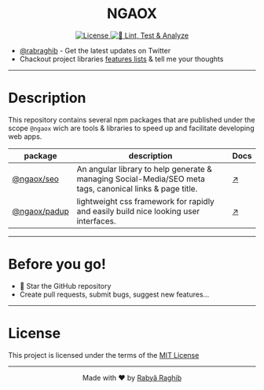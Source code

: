 <h1 align="center">NGAOX</h1>

<p align="center">
    <a href="#license">
        <img src="https://img.shields.io/github/license/chaospad/ngaox?style=flat" alt="License"/>
    </a>
    <a href="https://github.com/rabraghib/ngaox/actions/workflows/ci.yml">
        <img src="https://github.com/rabraghib/ngaox/actions/workflows/ci.yml/badge.svg" alt="🧪 Lint, Test & Analyze"/>
    </a>
    <!-- <br><img alt="@ngaox/seo@npm" src="https://img.shields.io/npm/v/@ngaox/seo?label=@ngaox/seo&logo=npm&logoColor=red&style=flat-square">
    <img alt="@ngaox/padup@npm" src="https://img.shields.io/npm/v/@ngaox/padup?label=@ngaox/padup&logo=npm&logoColor=red&style=flat-square"> -->
</p>

- [@rabraghib](https://twitter.com/rabraghib) - Get the latest updates on Twitter
- Chackout project libraries [features lists](https://github.com/rabraghib/ngaox/issues/1) & tell me your thoughts

---

# Description

This repository contains several npm packages that are published under the scope `@ngaox` wich are tools & libraries to speed up and facilitate developing web apps.

| package                               | description                                                                                              | Docs                     |
| ------------------------------------- | -------------------------------------------------------------------------------------------------------- | ------------------------ |
| [@ngaox/seo](projects/seo#readme)     | An angular library to help generate & managing Social-Media/SEO meta tags, canonical links & page title. | [↗](projects/seo#readme) |
| [@ngaox/padup](projects/padup#readme) | lightweight css framework for rapidly and easily build nice looking user interfaces.                     | [↗](projects/seo#readme) |

---

# Before you go!

- 🌟 Star the GitHub repository
- Create pull requests, submit bugs, suggest new features...

---

# License

This project is licensed under the terms of the [MIT License](LICENSE)

---

<p align="center">Made with ❤️ by <a href="https://www.rabraghib.me">Rabyâ Raghib</a></p>
